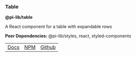 ### Table

**@pi-lib/table**

A React component for a table with expandable rows

**Peer Dependencies:** @pi-lib/styles, react, styled-components

<table>
  <tbody>
    <tr>
      <td><a href="https://pi.lance-taylor.com/?path=/docs/molecules-layout-table" target="_blank">Docs</a></td>
      <td><a href="https://www.npmjs.com/package/@pi-lib/table?activeTab=readme" target="_blank">NPM</a></td>
      <td><a href="https://github.com/lancerael/pi/tree/main/src/packages/components/molecules/layout/Table" target="_blank">Github</a></td>
    </tr>
  </tbody>
</table>

